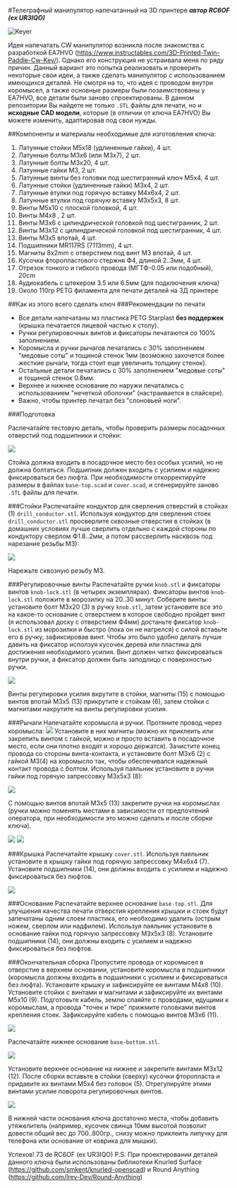 #Телеграфный манипулятор напечатанный на 3D принтере
***автор RC6OF (ex UR3IQO)***

![Keyer](img/keyer_2.jpg)

Идея напечатать CW манипулятор возникла после знакомства с разработкой EA7HVO (https://www.instructables.com/3D-Printed-Twin-Paddle-Cw-Key/). Однако его конструкция не устраивала меня по ряду причин. Данный вариант это попытка реализовать и проверить некоторые свои идеи, а также сделать манипулятор с использованием имеющихся деталей. Не смотря на то, что идея с проводом внутри коромысел, а также основные размеры были позаимствованы у EA7HVO, все детали были заново спроектированы. В данном репозитории Вы найдете не только `.STL` файлы для печати, но и **исходные CAD модели**, которые (в отличии от ключа EA7HVO) Вы можете изменить, адаптировав под свои нужды.

##Компоненты и материалы необходимые для изготовления ключа:
1. Латунные стойки М5х18 (удлиненные гайки), 4 шт.
2. Латунные болты M3x6 (или M3x7), 2 шт.
3. Латунные болты M3x20, 4 шт.
4. Латунные гайки M3, 2 шт.
5. Латунные винты без головки под шестигранный ключ M5x4, 4 шт.
6. Латунные стойки (удлиненные гайки) М3х4, 2 шт.
7. Латунные втулки под горячую вставку M4x6x4, 2 шт.
8. Латунные втулки под горячую вставку M3x5x3, 8 шт.
9. Винты М5х10 с плоской головкой, 4 шт.
10. Винты М4х8 , 2 шт.
11. Винты M3x6 с цилиндрической головкой под шестигранник, 2 шт.
12. Винты M3x12 с цилиндрической головкой под шестигранник, 4 шт.
13. Винты M3x5 впотай, 4 шт.
14. Подшипники MR117RS (7*11*3mm), 4 шт.
15. Магниты 8x2mm с отверстием под винт М3 впотай, 4 шт.
16. Кусочки фторопластового стержня Ф4, длиной 2..3мм, 4 шт.
17. Отрезок тонкого и гибкого провода (МГТФ-0.05 или подобный), 20cm
18. Аудиокабель с штекером 3.5 или 6.5мм (для подключения ключа)
19. Около 110гр PETG филамента для печати деталей на 3Д принтере



##Как из этого всего сделать ключ
###Рекомендации по печати
- Все детали напечатаны мз пластика PETG Starplast **без поддержек** (крышка печатается лицевой частью к столу).
- Ручки регулировочных винтов и фиксаторы печатаются со 100% заполнением.
- Коромысла и ручки рычагов печатались с 30% заполнением "медовые соты" и тощиной стенок 1мм (возможно захочется более жесткие рычаги, тогда стоит еще увеличить толщину стенок).
- Остальные детали печатались с 30% заполнением "медовые соты" и тощиной стенок 0.8мм.
- Верхнее и нижнее основание по наружи печатались с использованием "нечеткой оболочки" (настраивается в слайсере).
- Важно, чтобы принтер печатал без "слоновьей ноги".

###Подготовка

Распечатайте тестовую деталь, чтобы проверить размеры посадочных отверстий под подшипники и стойки:

![](img/test.jpg)

Стойка должна входить в посадочное место без особых усилий, но не должна болтаться. Подшипник должен входить с усилием и надежно фиксироваться без люфта. При необходимости откорректируйте размеры в файлах `base-top.scad` и `cover.scad`, и сгенерируйте заново `.STL` файлы для печати.

###Стойки
Распечатайте кондуктор для сверления отверстий в стойках (1) `drill_conductor.stl`. Используя кондуктор для сверления стоек `drill_conductor.stl` просверлите сквозные отверстия в стойках (в домашних условиях лучше сверлить отдельно с каждой стороны по кондуктору сверлом Ф1.8..2мм, а потом рассверлить насквозь под нарезание резьбы М3):

![](img/drill_conductor_1.jpg)

Нарежьте сквозную резьбу М3.

###Регулировочные винты
Распечатайте ручки  `knob.stl` и фиксаторы винтов `knob-lock.stl` (в четырех экземплярах). Фиксаторы винтов `knob-lock.stl` положите в морозилку на 20..30 минут. Соберите винты: установите болт M3x20 (3) в ручку `knob.stl`, затем установите все это на какое-то основание с отверстием в которое свободно пройдет винт (я использовал доску с отверстием Ф4мм) достаньте фиксатор `knob-lock.stl` из морозилки и быстро (пока он не нагрелся) с силой вставьте его в ручку, зафиксировав винт. Чтобы это было удобно делать лучше давить на фиксатор исползуя кусочек дерева или пластика для достижения необходимого усилия. Винт должен четко фиксироваться внутри ручки, а фиксатор должен быть заподлицо с поверхностью ручки. 

![](img/screw.jpg)

Винты регулировки усилия вкрутите в стойки, магниты (15) с помощью винтов впотай М3х5 (13) прикрутите к стойкам (6), затем стойки с магнитами накрутите на винты регулировки усилия.

###Рычаги
Напечатайте коромысла и ручки. Протяните провод через коромысла:
![](img/paddle_wire.jpg)
Установите в них магниты (можно их приклеить или закрепить винтом с гайкой, можно и просто вставить в посадочное место, если они плотно входят и хорошо держатся). Зачистите конец провода со стороны винта-контакта, и установите болт М3х6 (2) с гайкой М3(4) на коромысло так, чтобы обеспечивался надежный контакт провода с болтом. Используя паяльник установите в ручки гайки под горячую запрессовку M3x5x3 (8):

![](img/handle.jpg)

С помощью винтов впотай М3х5 (13) закрепите ручки на коромыслах (ручки можно поменять местами в зависимости от предпочтений оператора, при необходимости это можно сделать и после сборки ключа).

![](img/paddle_1.jpg)
![](img/paddle_2.jpg)

###Крышка
Распечатайте крышку `cover.stl`. Используя паяльник установите в крышку гайки под горячую запрессовку M4x6x4 (7). Установите подшипники (14), они должны входить с усилием и надежно фиксироваться без люфтов.

![](img/cover.jpg)

###Основание
Распечатайте верхнее основание `base-top.stl`. Для улучшения качества печати отверстия крепления крышки и стоек будут запечатаны одним слоем пластика, его необходимо удалить (острым ножем, сверлом или надфилем). Используя паяльник установите в основание гайки под горячую запрессовку M3x5x3 (8). Установите подшипники (14), они должны входить с усилием и надежно фиксироваться без люфтов.

###Окончательная сборка
Пропустите провода от коромысел в отверстие в верхнем основании, установите коромысла в подшипники (коромысла должны входить в подшипники с усилием и фиксироваться без люфта). Установите крышку и зафиксируйте ее винтами M4x8 (10). Установите стойки с винтами и магнитами и зафиксируйте их винтами М5х10 (9). Подготовьте кабель, землю спаяйте с проводами, идущими к коромыслам, а провода "точек и тире" прижмите головками винтов крепления стоек. Зафиксируйте кабель с помощью винтов М3х6 (11). 

![](img/wiring.jpg)

Распечатайте нижнее основание `base-bottom.stl`. 

![](img/base.jpg)

Установите верхнее основание на нижнее и закрепите винтами М3х12 (12). После сборки вставьте в стойки (сверху) кусочки фторопласта и придавите их винтами M5х4 без головок (5). Отрегулируйте этими винтами усилие поворота регулировочных винтов.

![](img/keyer_2.jpg)

В нижней части основания ключа достаточно места, чтобы добавить утяжелитель (например, кусочек свинца 10мм высотой позволит довести общий вес до 700..800гр., снизу можно приклеить липучку для телефона или основание от коврика для мышки).

Успехов!
73 de RC6OF (ex UR3IQO)
P.S. При проектировании деталей данного ключа были использованы библиотеки Knurled Surface (https://github.com/smkent/knurled-openscad) и Round Anything (https://github.com/Irev-Dev/Round-Anything)